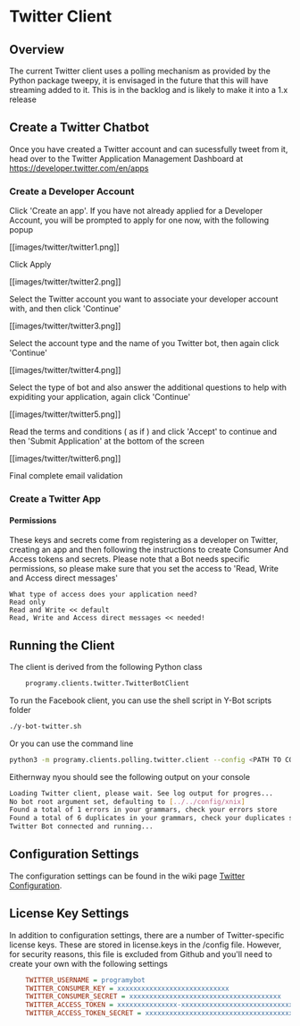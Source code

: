 # Twitter Client

## Overview
The current Twitter client uses a polling mechanism as provided by the Python package tweepy, 
it is envisaged in the future that this will have streaming added to it. 
This is in the backlog and is likely to make it into a 1.x release

## Create a Twitter Chatbot
Once you have created a Twitter account and can sucessfully tweet from it, head over to the 
Twitter Application Management Dashboard at https://developer.twitter.com/en/apps

### Create a Developer Account
Click 'Create an app'. If you have not already applied for a Developer Account, you will be prompted
to apply for one now, with the following popup

[[images/twitter/twitter1.png]]

Click Apply

[[images/twitter/twitter2.png]]

Select the Twitter account you want to associate your developer account with, and then click 'Continue'

[[images/twitter/twitter3.png]]

Select the account type and the name of you Twitter bot, then again click 'Continue'

[[images/twitter/twitter4.png]]

Select the type of bot and also answer the additional questions to help with expiditing your 
application, again click 'Continue'

[[images/twitter/twitter5.png]]

Read the terms and conditions ( as if ) and click 'Accept' to continue and then 'Submit Application'
at the bottom of the screen

[[images/twitter/twitter6.png]]

Final complete email validation

### Create a Twitter App

#### Permissions
These keys and secrets come from registering as a developer on Twitter, creating an app and then following the instructions to create Consumer And Access tokens and secrets. Please note that a Bot needs specific permissions, so please make sure that you set the access to 'Read, Write and Access direct messages'

```
What type of access does your application need?
Read only
Read and Write << default
Read, Write and Access direct messages << needed!
```


## Running the Client
The client is derived from the following Python class
```python
    programy.clients.twitter.TwitterBotClient
```

To run the Facebook client, you can use the shell script in Y-Bot scripts folder
```bash
./y-bot-twitter.sh
```

Or you can use the command line 
```bash
python3 -m programy.clients.polling.twitter.client --config <PATH TO CONFIG> --cformat yaml --logging <PATH TO LOGGING>
```

Eithernway nyou should see the following output on your console
```bash
Loading Twitter client, please wait. See log output for progres...
No bot root argument set, defaulting to [../../config/xnix]
Found a total of 1 errors in your grammars, check your errors store
Found a total of 6 duplicates in your grammars, check your duplicates store
Twitter Bot connected and running...
```

## Configuration Settings
The configuration settings can be found in the wiki page 
[Twitter Configuration](./Config-Client-Twitter).

## License Key Settings
In addition to configuration settings, there are a number of Twitter-specific license keys. These are stored in license.keys in the /config file. However, for security reasons, this file is excluded from Github and you'll need to create your own with the following settings

```ini
    TWITTER_USERNAME = programybot
    TWITTER_CONSUMER_KEY = xxxxxxxxxxxxxxxxxxxxxxxxxxxx
    TWITTER_CONSUMER_SECRET = xxxxxxxxxxxxxxxxxxxxxxxxxxxxxxxxxxxxxx
    TWITTER_ACCESS_TOKEN = xxxxxxxxxxxxxxx-xxxxxxxxxxxxxxxxxxxxxxxxxxxxxxxxxxxxxx
    TWITTER_ACCESS_TOKEN_SECRET = xxxxxxxxxxxxxxxxxxxxxxxxxxxxxxxxxxxxxx
```

